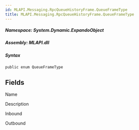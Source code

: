 ```yaml
---  
id: MLAPI.Messaging.RpcQueueHistoryFrame.QueueFrameType  
title: MLAPI.Messaging.RpcQueueHistoryFrame.QueueFrameType  
---
```


<div class="markdown level0 summary">

</div>

<div class="markdown level0 conceptual">

</div>

##### **Namespace**: System.Dynamic.ExpandoObject

##### **Assembly**: MLAPI.dll

##### Syntax

    public enum QueueFrameType

## Fields

Name

Description

Inbound

Outbound
